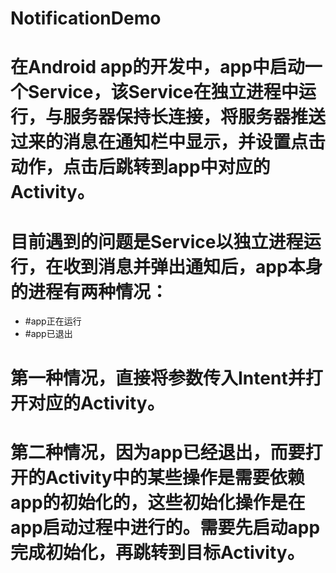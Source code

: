 # NotificationDemo

# 在Android app的开发中，app中启动一个Service，该Service在独立进程中运行，与服务器保持长连接，将服务器推送过来的消息在通知栏中显示，并设置点击动作，点击后跳转到app中对应的Activity。

# 目前遇到的问题是Service以独立进程运行，在收到消息并弹出通知后，app本身的进程有两种情况：
* #app正在运行
* #app已退出

# 第一种情况，直接将参数传入Intent并打开对应的Activity。
# 第二种情况，因为app已经退出，而要打开的Activity中的某些操作是需要依赖app的初始化的，这些初始化操作是在app启动过程中进行的。需要先启动app完成初始化，再跳转到目标Activity。


